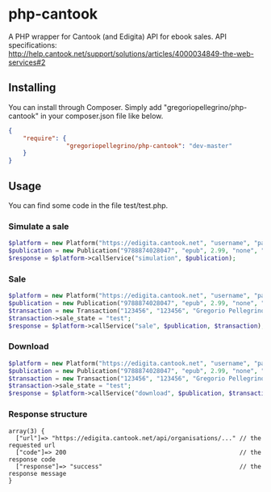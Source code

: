 # php-cantook
A PHP wrapper for Cantook (and Edigita) API for ebook sales. API specifications: http://help.cantook.net/support/solutions/articles/4000034849-the-web-services#2

## Installing
You can install through Composer. Simply add "gregoriopellegrino/php-cantook" in your composer.json file like below.
```json
{
    "require": {
                "gregoriopellegrino/php-cantook": "dev-master"
    }
}
```

## Usage
You can find some code in the file test/test.php.

### Simulate a sale
```php
$platform = new Platform("https://edigita.cantook.net", "username", "password", 310, "ita");
$publication = new Publication("9788874028047", "epub", 2.99, "none", "EUR");
$response = $platform->callService("simulation", $publication);
```

### Sale
```php
$platform = new Platform("https://edigita.cantook.net", "username", "password", 310, "ita");
$publication = new Publication("9788874028047", "epub", 2.99, "none", "EUR");
$transaction = new Transaction("123456", "123456", "Gregorio Pellegrino");
$transaction->sale_state = "test";
$response = $platform->callService("sale", $publication, $transaction);
```

### Download
```php
$platform = new Platform("https://edigita.cantook.net", "username", "password", 310, "ita");
$publication = new Publication("9788874028047", "epub", 2.99, "none", "EUR");
$transaction = new Transaction("123456", "123456", "Gregorio Pellegrino");
$transaction->sale_state = "test";
$response = $platform->callService("download", $publication, $transaction);
```

### Response structure
```
array(3) {
  ["url"]=> "https://edigita.cantook.net/api/organisations/..." // the requested url
  ["code"]=> 200												// the response code
  ["response"]=> "success"										// the response message
}
```
